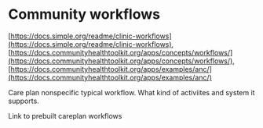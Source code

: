 # Community workflows

[https://docs.simple.org/readme/clinic-workflows](https://docs.simple.org/readme/clinic-workflows), [https://docs.communityhealthtoolkit.org/apps/concepts/workflows/](https://docs.communityhealthtoolkit.org/apps/concepts/workflows/), [https://docs.communityhealthtoolkit.org/apps/examples/anc/](https://docs.communityhealthtoolkit.org/apps/examples/anc/)

Care plan nonspecific typical workflow. What kind of activiites and system it supports.

Link to prebuilt careplan workflows
